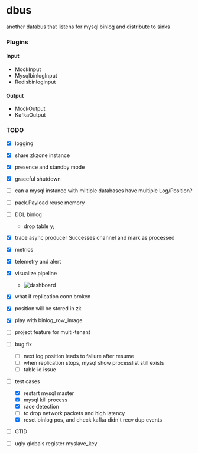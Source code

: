 # dbus
another databus that listens for mysql binlog and distribute to sinks

### Plugins

#### Input

- MockInput
- MysqlbinlogInput
- RedisbinlogInput

#### Output

- MockOutput
- KafkaOutput

### TODO

- [X] logging
- [X] share zkzone instance
- [X] presence and standby mode
- [X] graceful shutdown
- [ ] can a mysql instance with miltiple databases have multiple Log/Position?
- [ ] pack.Payload reuse memory
- [ ] DDL binlog
  - drop table y;
- [X] trace async producer Successes channel and mark as processed
- [X] metrics
- [X] telemetry and alert
- [X] visualize pipeline

  - ![dashboard](https://github.com/funkygao/dbus/blob/master/misc/resources/diagram.png)

- [X] what if replication conn broken
- [X] position will be stored in zk
- [X] play with binlog_row_image
- [ ] project feature for multi-tenant
- [ ] bug fix
  - [ ] next log position leads to failure after resume
  - [ ] when replication stops, mysql show processlist still exists
  - [ ] table id issue
- [ ] test cases
  - [X] restart mysql master
  - [X] mysql kill process
  - [X] race detection
  - [ ] tc drop network packets and high latency
  - [X] reset binlog pos, and check kafka didn't recv dup events
- [ ] GTID
- [ ] ugly globals register myslave_key
